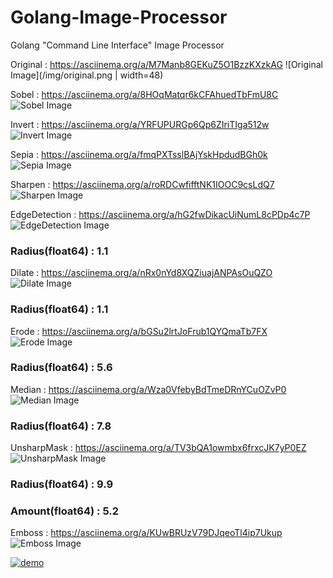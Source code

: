 # Golang-Image-Processor
Golang "Command Line Interface" Image Processor

Original : https://asciinema.org/a/M7Manb8GEKuZ5O1BzzKXzkAG
![Original Image](/img/original.png | width=48)

Sobel : https://asciinema.org/a/8HOqMatqr6kCFAhuedTbFmU8C
![Sobel Image](/img/Sobel.jpeg)

Invert : https://asciinema.org/a/YRFUPURGp6Qp6ZIriTIga512w
![Invert Image](/img/Invert.jpeg)

Sepia : https://asciinema.org/a/fmqPXTsslBAjYskHpdudBGh0k
![Sepia Image](/img/Sepia.jpeg)

Sharpen : https://asciinema.org/a/roRDCwfifftNK1IOOC9csLdQ7
![Sharpen Image](/img/Sharpen.jpeg)

EdgeDetection : https://asciinema.org/a/hG2fwDikacUiNumL8cPDp4c7P
![EdgeDetection Image](/img/EdgeDetection.jpeg)
### Radius(float64) : 1.1


Dilate : https://asciinema.org/a/nRx0nYd8XQZiuajANPAsOuQZO
![Dilate Image](/img/Dilate.jpeg)
### Radius(float64) : 1.1

Erode : https://asciinema.org/a/bGSu2lrtJoFrub1QYQmaTb7FX
![Erode Image](/img/Erode.jpeg)
### Radius(float64) : 5.6

Median : https://asciinema.org/a/Wza0VfebyBdTmeDRnYCuOZvP0
![Median Image](/img/Median.jpeg)
### Radius(float64) : 7.8

UnsharpMask : https://asciinema.org/a/TV3bQA1owmbx6frxcJK7yP0EZ
![UnsharpMask Image](/img/UnsharpMask.jpeg)
### Radius(float64) : 9.9
### Amount(float64) : 5.2

Emboss : https://asciinema.org/a/KUwBRUzV79DJqeoTl4ip7Ukup
![Emboss Image](/img/Emboss.jpeg)


[![demo](https://asciinema.org/a/M7Manb8GEKuZ5O1BzzKXzkAGE.png)](https://asciinema.org/a/M7Manb8GEKuZ5O1BzzKXzkAGE?autoplay=1)
